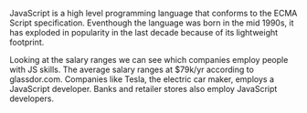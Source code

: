    JavaScript is a high level programming language that conforms to the ECMA Script specification.  Eventhough the language was born in the mid 1990s, it has exploded in popularity in the last decade because of its lightweight footprint.

  Looking at the salary ranges we can see which companies employ people with JS skills. The average salary ranges at  $79k/yr according to glassdor.com.  Companies like Tesla, the electric car maker, employs a JavaScript developer. Banks and retailer stores also employ JavaScript developers.

